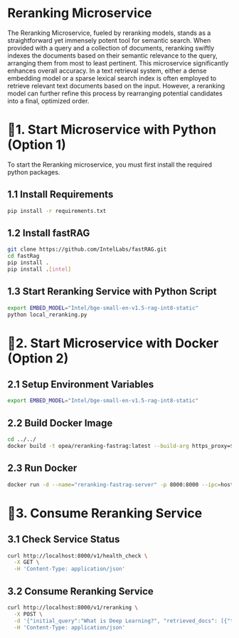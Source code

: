 # Reranking Microservice

The Reranking Microservice, fueled by reranking models, stands as a straightforward yet immensely potent tool for semantic search. When provided with a query and a collection of documents, reranking swiftly indexes the documents based on their semantic relevance to the query, arranging them from most to least pertinent. This microservice significantly enhances overall accuracy. In a text retrieval system, either a dense embedding model or a sparse lexical search index is often employed to retrieve relevant text documents based on the input. However, a reranking model can further refine this process by rearranging potential candidates into a final, optimized order.

# 🚀1. Start Microservice with Python (Option 1)

To start the Reranking microservice, you must first install the required python packages.

## 1.1 Install Requirements

```bash
pip install -r requirements.txt
```

## 1.2 Install fastRAG
```bash
git clone https://github.com/IntelLabs/fastRAG.git
cd fastRag
pip install .
pip install .[intel]
```

## 1.3 Start Reranking Service with Python Script

```bash
export EMBED_MODEL="Intel/bge-small-en-v1.5-rag-int8-static"
python local_reranking.py
```

# 🚀2. Start Microservice with Docker (Option 2)

## 2.1 Setup Environment Variables

```bash
export EMBED_MODEL="Intel/bge-small-en-v1.5-rag-int8-static"
```

## 2.2 Build Docker Image

```bash
cd ../../
docker build -t opea/reranking-fastrag:latest --build-arg https_proxy=$https_proxy --build-arg http_proxy=$http_proxy -f comps/reranks/fastrag/docker/Dockerfile .
```

## 2.3 Run Docker

```bash
docker run -d --name="reranking-fastrag-server" -p 8000:8000 --ipc=host -e http_proxy=$http_proxy -e https_proxy=$https_proxy -e EMBED_MODEL=$EMBED_MODEL opea/reranking-fastrag:latest
```

# 🚀3. Consume Reranking Service

## 3.1 Check Service Status

```bash
curl http://localhost:8000/v1/health_check \
  -X GET \
  -H 'Content-Type: application/json'
```

## 3.2 Consume Reranking Service

```bash
curl http://localhost:8000/v1/reranking \
  -X POST \
  -d '{"initial_query":"What is Deep Learning?", "retrieved_docs": [{"text":"Deep Learning is not..."}, {"text":"Deep learning is..."}]}' \
  -H 'Content-Type: application/json'
```
